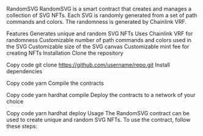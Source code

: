 RandomSVG
RandomSVG is a smart contract that creates and manages a collection of SVG NFTs. Each SVG is randomly generated from a set of path commands and colors. The randomness is generated by Chainlink VRF.

Features
Generates unique and random SVG NFTs
Uses Chainlink VRF for randomness
Customizable number of path commands and colors used in the SVG
Customizable size of the SVG canvas
Customizable mint fee for creating NFTs
Installation
Clone the repository

Copy code
git clone https://github.com/username/repo.git
Install dependencies

Copy code
yarn
Compile the contracts

Copy code
yarn hardhat compile
Deploy the contracts to a network of your choice

Copy code
yarn hardhat deploy
Usage
The RandomSVG contract can be used to create unique and random SVG NFTs. To use the contract, follow these steps:
